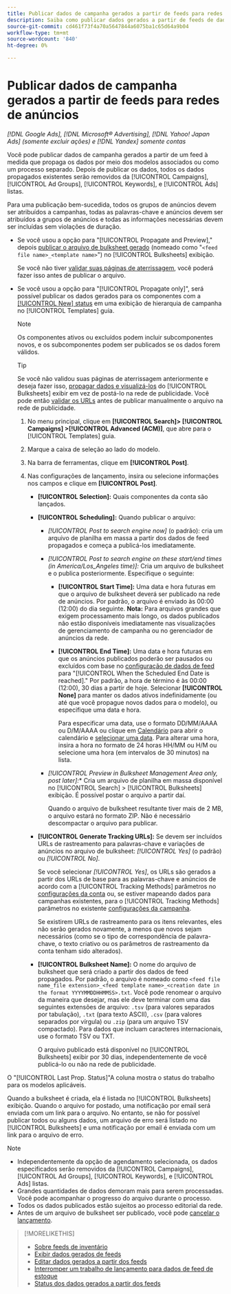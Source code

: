 ```yaml
---
title: Publicar dados de campanha gerados a partir de feeds para redes de anúncios
description: Saiba como publicar dados gerados a partir de feeds de dados de inventário em redes de anúncios.
source-git-commit: cd461f73f4a70a5647844a6075ba1c65d64a9b04
workflow-type: tm+mt
source-wordcount: '840'
ht-degree: 0%

---
```


# Publicar dados de campanha gerados a partir de feeds para redes de anúncios

*[!DNL Google Ads], [!DNL Microsoft® Advertising], [!DNL Yahoo! Japan Ads] (somente excluir ações) e [!DNL Yandex] somente contas*

Você pode publicar dados de campanha gerados a partir de um feed à medida que propaga os dados por meio dos modelos associados ou como um processo separado. Depois de publicar os dados, todos os dados propagados existentes serão removidos da [!UICONTROL Campaigns], [!UICONTROL Ad Groups], [!UICONTROL Keywords], e [!UICONTROL Ads] listas.

Para uma publicação bem-sucedida, todos os grupos de anúncios devem ser atribuídos a campanhas, todas as palavras-chave e anúncios devem ser atribuídos a grupos de anúncios e todas as informações necessárias devem ser incluídas sem violações de duração.

* Se você usou a opção para &quot;[!UICONTROL Propagate and Preview],&quot; depois [publicar o arquivo de bulksheet gerado](/help/search-social-commerce/campaign-management/bulksheets/bulksheet-post.md) (nomeado como &quot;`<feed file name>_<template name>`&quot;) no [!UICONTROL Bulksheets] exibição.

   Se você não tiver [validar suas páginas de aterrissagem](/help/search-social-commerce/campaign-management/bulksheets/bulksheet-validate-landing-pages.md), você poderá fazer isso antes de publicar o arquivo.

* Se você usou a opção para &quot;[!UICONTROL Propagate only]&quot;, será possível publicar os dados gerados para os componentes com a [[!UICONTROL New] status](propagated-data-status.md) em uma exibição de hierarquia de campanha no [!UICONTROL Templates] guia.

   >[!NOTE]
   >
   >Os componentes ativos ou excluídos podem incluir subcomponentes novos, e os subcomponentes podem ser publicados se os dados forem válidos.

   >[!TIP]
   >
   >Se você não validou suas páginas de aterrissagem anteriormente e deseja fazer isso, [propagar dados e visualizá-los](feed-data-propagate.md) do [!UICONTROL Bulksheets] exibir em vez de postá-lo na rede de publicidade. Você pode então [validar os URLs](/help/search-social-commerce/campaign-management/bulksheets/bulksheet-validate-landing-pages.md) antes de publicar manualmente o arquivo na rede de publicidade.

   1. No menu principal, clique em **[!UICONTROL Search]> [!UICONTROL Campaigns] >[!UICONTROL Advanced (ACM)]**, que abre para o [!UICONTROL Templates] guia.

   1. Marque a caixa de seleção ao lado do modelo.

   1. Na barra de ferramentas, clique em **[!UICONTROL Post]**.

   1. Nas configurações de lançamento, insira ou selecione informações nos campos e clique em **[!UICONTROL Post]**.

      * **[!UICONTROL Selection]:** Quais componentes da conta são lançados.

      * **[!UICONTROL Scheduling]:** Quando publicar o arquivo:

         * *[!UICONTROL Post to search engine now]* (o padrão): cria um arquivo de planilha em massa a partir dos dados de feed propagados e começa a publicá-los imediatamente.

         * *[!UICONTROL Post to search engine on these start/end times (in America/Los_Angeles time)]:* Cria um arquivo de bulksheet e o publica posteriormente. Especifique o seguinte:

            * **[!UICONTROL Start Time]:** Uma data e hora futuras em que o arquivo de bulksheet deverá ser publicado na rede de anúncios. Por padrão, o arquivo é enviado às 00:00 (12:00) do dia seguinte. **Nota:** Para arquivos grandes que exigem processamento mais longo, os dados publicados não estão disponíveis imediatamente nas visualizações de gerenciamento de campanha ou no gerenciador de anúncios da rede.

            * **[!UICONTROL End Time]:** Uma data e hora futuras em que os anúncios publicados poderão ser pausados ou excluídos com base no [configuração de dados de feed](feed-settings-manage.md#feed-data-settings) para &quot;[!UICONTROL When the Scheduled End Date is reached].&quot; Por padrão, a hora de término é às 00:00 (12:00), 30 dias a partir de hoje. Selecionar **[!UICONTROL None]** para manter os dados ativos indefinidamente (ou até que você propague novos dados para o modelo), ou especifique uma data e hora.

               Para especificar uma data, use o formato DD/MM/AAAA ou D/M/AAAA ou clique em [Calendário](/help/search-social-commerce/assets/calendar.png "Calendário") para abrir o calendário e [selecionar uma data](/help/search-social-commerce/common-tasks/navigation-editing-selection/calendar.md). Para alterar uma hora, insira a hora no formato de 24 horas HH/MM ou H/M ou selecione uma hora (em intervalos de 30 minutos) na lista.
         * *[!UICONTROL Preview in Bulksheet Management Area only, post later]:** Cria um arquivo de planilha em massa disponível no [!UICONTROL Search] > [!UICONTROL Bulksheets] exibição. É possível postar o arquivo a partir daí.

            Quando o arquivo de bulksheet resultante tiver mais de 2 MB, o arquivo estará no formato ZIP. Não é necessário descompactar o arquivo para publicar.
      * **[!UICONTROL Generate Tracking URLs]:** Se devem ser incluídos URLs de rastreamento para palavras-chave e variações de anúncios no arquivo de bulksheet: *[!UICONTROL Yes]* (o padrão) ou *[!UICONTROL No]*.

         Se você selecionar *[!UICONTROL Yes]*, os URLs são gerados a partir dos URLs de base para as palavras-chave e anúncios de acordo com a [!UICONTROL Tracking Methods] parâmetros no [configurações da conta](/help/search-social-commerce/campaign-management/accounts/ad-network-account-manage.md) ou, se estiver mapeando dados para campanhas existentes, para o [!UICONTROL Tracking Methods] parâmetros no existente [configurações da campanha](/help/search-social-commerce/campaign-management/campaigns/campaign-manage.md).

         Se existirem URLs de rastreamento para os itens relevantes, eles não serão gerados novamente, a menos que novos sejam necessários (como se o tipo de correspondência de palavra-chave, o texto criativo ou os parâmetros de rastreamento da conta tenham sido alterados).

      * **[!UICONTROL Bulksheet Name]:** O nome do arquivo de bulksheet que será criado a partir dos dados de feed propagados. Por padrão, o arquivo é nomeado como `<feed file name_file extension>_<feed template name>_<creation date in the format YYYYMMDDHHMMSS>.txt`. Você pode renomear o arquivo da maneira que desejar, mas ele deve terminar com uma das seguintes extensões de arquivo: `.tsv` (para valores separados por tabulação), `.txt` (para texto ASCII), `.csv` (para valores separados por vírgula) ou `.zip` (para um arquivo TSV compactado). Para dados que incluam caracteres internacionais, use o formato TSV ou TXT.

         O arquivo publicado está disponível no [!UICONTROL Bulksheets] exibir por 30 dias, independentemente de você publicá-lo ou não na rede de publicidade.



O &quot;[!UICONTROL Last Prop. Status]&quot;A coluna mostra o status do trabalho para os modelos aplicáveis.

Quando a bulksheet é criada, ela é listada no [!UICONTROL Bulksheets] exibição. Quando o arquivo for postado, uma notificação por email será enviada com um link para o arquivo. No entanto, se não for possível publicar todos ou alguns dados, um arquivo de erro será listado no [!UICONTROL Bulksheets] e uma notificação por email é enviada com um link para o arquivo de erro.

>[!NOTE]
>
>* Independentemente da opção de agendamento selecionada, os dados especificados serão removidos da [!UICONTROL Campaigns], [!UICONTROL Ad Groups], [!UICONTROL Keywords], e [!UICONTROL Ads] listas.
>* Grandes quantidades de dados demoram mais para serem processadas. Você pode acompanhar o progresso do arquivo durante o processo.
>* Todos os dados publicados estão sujeitos ao processo editorial da rede.
>* Antes de um arquivo de bulksheet ser publicado, você pode [cancelar o lançamento](/help/search-social-commerce/campaign-management/bulksheets/bulksheet-stop-job.md).


>[!MORELIKETHIS]
>
>* [Sobre feeds de inventário](inventory-feeds-about.md)
>* [Exibir dados gerados de feeds](propagated-data-view.md)
>* [Editar dados gerados a partir dos feeds](propagated-data-edit.md)
>* [Interromper um trabalho de lançamento para dados de feed de estoque](stop-job.md)
>* [Status dos dados gerados a partir dos feeds](propagated-data-status.md)

